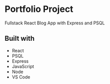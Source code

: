 # Portfolio Project 

Fullstack React Blog App with Express and PSQL

## Built with

* React
* PSQL
* Express
* JavaScript
* Node
* VS Code

